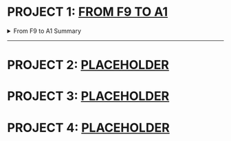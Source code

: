# PROJECT 1: [FROM F9 TO A1](https://zqlimy17.github.io/from-f9-to-a1/)

<details><summary>From F9 to A1 Summary</summary>
  
![Screenshot of the game](https://zqlimy17.github.io/from-f9-to-a1/img/ss.png)

## About the Game

[From F9 to A1] is a mathematics game for students. The player has to select the operation, and then to answer as many math questions within a 30 seconds limit.

## Difficulty Levels
Comes with 3 difficulty levels:
- Easy: Unlocked by default.
- Medium: Requires 25 points to unlock.
- Hard: Requires 250 points to unlock.

The harder the difficulty, the more points the player will get per correct answer.
Players can play in the "Casual" game mode to try and unlock these harder difficulties.

## Scoring
### Easy
- Addition: 2 point
- Subtraction: 3 points
- Multiplication: 4 points
– Division: 5 points
- Random: 2x points

### Medium
- Addition: 20 point
- Subtraction: 30 points
- Multiplication: 40 points
- Division: 50 points
- Random: 2x points

### Hard
- Addition: 200 point
- Subtraction: 300 points
- Multiplication: 400 points
- Division: 500 points
- Random: 2x points

# Technologies and Resources
- HTML, CSS (bootstrap), JavaScript (jQuery, popper.js).

# Approach
1. Once the game loads, the users will have to select an operation before the game can start.
2. [Optional] The player can choose to play in casual mode.
3. A countdown timer with a random tip will be shown.
4. Main game officially starts: the player will see an equation on the screen and will attempt to answer it in the input box. The player can hit the [ENTER] button to submit, and the [SPACE] button to skip the current question.
5. After 30 seconds, the game ends, and the high-score is recorded.
6. Player can choose to try again, or return to the main menu.
7. Medium and Hard difficulties will be unlocked if the player's score is high enough.

# Unsolved Problems and More To Do
- Pausing the game resets the time bar color.
- Adding an alert to inform the player that the Medium & Hard difficulties are unlocked.
</details>

***

# PROJECT 2: [PLACEHOLDER](#)

# PROJECT 3: [PLACEHOLDER](#)

# PROJECT 4: [PLACEHOLDER](#)
